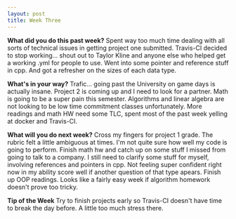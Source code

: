 ```yaml
---
layout: post
title: Week Three
---
```



**What did you do this past week?**
Spent way too much time dealing with all sorts of technical issues in getting project one submitted. Travis-CI decided to stop working...
shout out to Taylor Kline and anyone else who helped get a working .yml for people to use. Went into some pointer and reference stuff in cpp. 
And got a refresher on the sizes of each data type.


**What's in your way?**
Trafic... going past the University on game days is actually insane. Project 2 is coming up and I need to look for a partner. 
Math is going to be a super pain this semester. Algorithms and linear algebra are not looking to be low time commitment classes unfortunately.
More readings and math HW need some TLC, spent most of the past week yelling at docker and Travis-CI.


**What will you do next week?**
Cross my fingers for project 1 grade. The rubric felt a little ambiguous at times. I'm not quite sure how well my code is going to perform.
Finish math hw and catch up on some stuff I missed from going to talk to a company. I still need to clarify some stuff for myself,
involving references and pointers in cpp. Not feeling super confident right now in my ability score well if another question of that type apears.
Finish up OOP readings. Looks like a fairly easy week if algorithm homework doesn't prove too tricky.


**Tip of the Week**
Try to finish projects early so Travis-CI doesn't have time to break the day before. A little too much stress there.

